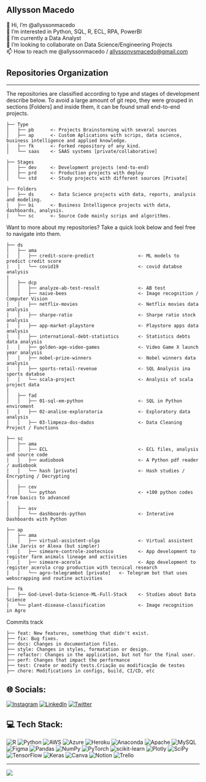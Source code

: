 ## Allysson Macedo
👋 Hi, I’m @allyssonmacedo <br> 👀 I’m interested in Python, SQL, R, ECL, RPA, PowerBI<br>🌱 I’m currently a Data Analyst<br>💞️ I’m looking to collaborate on Data Science/Engineering Projects<br>📫 How to reach me @allyssonmacedo / allyssonvsmacedo@gmail.com
 
## Repositories Organization
------------
The repositories are classified according to type and stages of development describe below. To avoid a large amount of git repo, they were grouped in sections [Folders] and inside them, it can be found small end-to-end projects.

    ├── Type
    │   ├── pb      <- Projects Brainstorming with several sources
    │   ├── ap      <- Custom Aplications with scrips, data science, business intelligence and applied knowledge.
    │   ├── fk      <- Forked repository of any kind.
    │   └── saas    <- SAAS systems [private/collaborative]

    ├── Stages
    │   ├── dev     <- Development projects (end-to-end)
    │   ├── prd     <- Production projects with deploy
    │   └── std     <- Study projects with different sources [Private]

    ├── Folders
    │   ├── ds      <- Data Science projects with data, reports, analysis and modeling.
    │   ├── bi      <- Business Intelligence projects with data, dashboards, analysis.
    │   └── sc      <- Source Code mainly scrips and algorithms.
    
 
Want to more about my repositories? Take a quick look below and feel free to navigate into them. <br>

    ├── ds      
    │   ├── ama          
    |   │   ├── credit-score-predict                <- ML models to predict credit score 
    |   │   └── covid19                             <- covid databse analysis
    |
    │   ├── dcp          
    │   │   ├── analyze-ab-test-result              <- AB test
    │   │   ├── naive-bees                          <- Image recognition / Computer Vision
    │   │   ├── netflix-movies                      <- Netflix movies data analysis
    │   │   ├── sharpe-ratio                        <- Sharpe ratio stock analysis
    │   │   ├── app-market-playstore                <- Playstore apps data analysis
    │   │   ├── international-debt-statistics       <- Statistics debts data analysis
    │   │   ├── golden-age-video-games              <- Video Game X launch year analysis
    │   │   ├── nobel-prize-winners                 <- Nobel winners data analysis
    │   │   ├── sports-retail-revenue               <- SQL Analysis ina sports databse
    │   │   └── scala-project                       <- Analysis of scala project data
    |
    │   ├── fad          
    │   │   ├── 01-sql-em-python                    <- SQL in Python enviroment
    │   │   ├── 02-analise-exploratoria             <- Exploratory data analysis
    │   │   ├── 03-limpeza-dos-dados                <- Data Cleaning Project / Functions
    
    ├── sc    
    │   ├── ama
    │   │   ├── ECL                                 <- ECL files, analysis and source code
    │   │   ├── audiobook                           <- A Python pdf reader / audiobook
    │   │   └── hash [private]                      <- Hash studies / Encrypting / Decrypting
    |
    │   ├── cev
    │   │   └── python                              <- +100 python codes from basics to advanced
    |
    │   ├── asv
    │   │   └── dashboards-python                   <- Interative Dashboards with Python
    
    ├── ap    
    │   ├── ama
    │   │   ├── virtual-assistent-olga              <- Virtual assistent like Jarvis or Alexa (but simpler)
    │   │   ├── simeare-controle-zootecnico         <- App development to register farm animals lineage and activities
    │   │   ├── simeare-acerola                     <- App development to register acerola crop production with tecnical research
    │   │   └── agro-telegrambot [private]   <- Telegram bot that uses webscrapping and routine activities

    ├── fk   
    │   ├── God-Level-Data-Science-ML-Full-Stack    <- Studies about Data Science
    │   └── plant-disease-classification            <- Image recognition in Agro 

Commits track 

    ├── feat: New features, something that didn't exist.
    ├── fix: Bug fixes.
    ├── docs: Changes in documentation files.
    ├── style: Changes in styles, formatation or design.
    ├── refactor: Changes in the application, but not for the final user. 
    ├── perf: Changes that impact the performance
    ├── test: Create or modify tests.Criação ou modificação de testes
    ├── chore: Modifications in configs, build, CI/CD, etc


## 🌐 Socials:
[![Instagram](https://img.shields.io/badge/Instagram-%23E4405F.svg?logo=Instagram&logoColor=white)](https://instagram.com/allyssonmacedo) [![LinkedIn](https://img.shields.io/badge/LinkedIn-%230077B5.svg?logo=linkedin&logoColor=white)](https://linkedin.com/in/https://www.linkedin.com/in/allyssonmacedo/) [![Twitter](https://img.shields.io/badge/Twitter-%231DA1F2.svg?logo=Twitter&logoColor=white)](https://twitter.com/allyssonmacedo) 

## 💻 Tech Stack:
![R](https://img.shields.io/badge/r-%23276DC3.svg?style=flat&logo=r&logoColor=white) ![Python](https://img.shields.io/badge/python-3670A0?style=flat&logo=python&logoColor=ffdd54) ![AWS](https://img.shields.io/badge/AWS-%23FF9900.svg?style=flat&logo=amazon-aws&logoColor=white) ![Azure](https://img.shields.io/badge/azure-%230072C6.svg?style=flat&logo=azure-devops&logoColor=white) ![Heroku](https://img.shields.io/badge/heroku-%23430098.svg?style=flat&logo=heroku&logoColor=white) ![Anaconda](https://img.shields.io/badge/Anaconda-%2344A833.svg?style=flat&logo=anaconda&logoColor=white) ![Apache](https://img.shields.io/badge/apache-%23D42029.svg?style=flat&logo=apache&logoColor=white) ![MySQL](https://img.shields.io/badge/mysql-%2300f.svg?style=flat&logo=mysql&logoColor=white) 	![Figma](https://img.shields.io/badge/figma-%23F24E1E.svg?style=flat&logo=figma&logoColor=white) ![Pandas](https://img.shields.io/badge/pandas-%23150458.svg?style=flat&logo=pandas&logoColor=white) ![NumPy](https://img.shields.io/badge/numpy-%23013243.svg?style=flat&logo=numpy&logoColor=white) ![PyTorch](https://img.shields.io/badge/PyTorch-%23EE4C2C.svg?style=flat&logo=PyTorch&logoColor=white) ![scikit-learn](https://img.shields.io/badge/scikit--learn-%23F7931E.svg?style=flat&logo=scikit-learn&logoColor=white) ![Plotly](https://img.shields.io/badge/Plotly-%233F4F75.svg?style=flat&logo=plotly&logoColor=white) ![SciPy](https://img.shields.io/badge/SciPy-%230C55A5.svg?style=flat&logo=scipy&logoColor=%white) ![TensorFlow](https://img.shields.io/badge/TensorFlow-%23FF6F00.svg?style=flat&logo=TensorFlow&logoColor=white) ![Keras](https://img.shields.io/badge/Keras-%23D00000.svg?style=flat&logo=Keras&logoColor=white) ![Canva](https://img.shields.io/badge/Canva-%2300C4CC.svg?style=flat&logo=Canva&logoColor=white) ![Notion](https://img.shields.io/badge/Notion-%23000000.svg?style=flat&logo=notion&logoColor=white) ![Trello](https://img.shields.io/badge/Trello-%23026AA7.svg?style=flat&logo=Trello&logoColor=white)

<!-- # 📊 GitHub Stats:
![](https://github-readme-stats.vercel.app/api?username=allyssonmacedo&theme=dark&hide_border=false&include_all_commits=true&count_private=true)<br/>
![](https://github-readme-streak-stats.herokuapp.com/?user=allyssonmacedo&theme=dark&hide_border=false)<br/>
![](https://github-readme-stats.vercel.app/api/top-langs/?username=allyssonmacedo&theme=dark&hide_border=false&include_all_commits=true&count_private=true&layout=compact) -->

---
[![](https://visitcount.itsvg.in/api?id=allyssonmacedo&icon=0&color=0)](https://visitcount.itsvg.in)

<!-- Proudly created with GPRM ( https://gprm.itsvg.in ) -->

<!---
allyssonmacedo/allyssonmacedo is a ✨ special ✨ repository because its `README.md` (this file) appears on your GitHub profile.
You can click the Preview link to take a look at your changes.
--->
